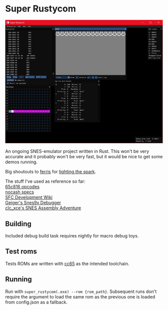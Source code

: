 # Super Rustycom

![screenshot](screenshot.png)

An ongoing SNES-emulator project written in Rust. This won't be very accurate and it probably won't be very fast, but it would be nice to get some demos running.

Big shoutouts to [ferris](https://github.com/yupferris) for [lighting the spark](https://www.youtube.com/playlist?list=PL-sXmdrqqYYcL2Pvx9j7dwmdLqY7Mx8VY).

The stuff I've used as reference so far:\
[65c816 opcodes](http://6502.org/tutorials/65c816opcodes.html)\
[nocash specs](http://problemkaputt.de/fullsnes.htm)\
[SFC Development Wiki](https://wiki.superfamicom.org/)\
[Geiger's Snes9x Debugger](https://www.romhacking.net/utilities/241/)\
[clc_xce's SNES Assembly Adventure](https://georgjz.github.io/snesaa01/)

## Building

Included debug build task requires nightly for macro debug toys.

## Test roms

Tests ROMs are written with [cc65](https://cc65.github.io/) as the intended toolchain.

## Running

Run with `super_rustycom(.exe) --rom {rom_path}`. Subsequent runs don't require the argument to load the same rom as the previous one is loaded from config.json as a fallback.
